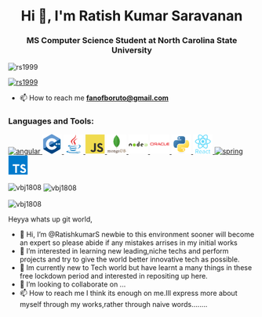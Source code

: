 <h1 align="center">Hi 👋, I'm Ratish Kumar Saravanan </h1>
<h3 align="center">MS Computer Science Student at North Carolina State University</h3>

<p align="left"> <img src="https://komarev.com/ghpvc/?username=vbj1808&label=Profile%20views&color=0e75b6&style=flat" alt="rs1999" /> </p>

<p align="left"> <a href="https://github.com/ryo-ma/github-profile-trophy"><img src="https://github-profile-trophy.vercel.app/?username=vbj1808" alt="rs1999" /></a> </p>


- 📫 How to reach me **fanofboruto@gmail.com**


<h3 align="left">Languages and Tools:</h3>
<p align="left"> <a href="https://angular.io" target="_blank"> <img src="https://angular.io/assets/images/logos/angular/angular.svg" alt="angular" width="40" height="40"/> </a> <a href="https://www.w3schools.com/cpp/" target="_blank"> <img src="https://raw.githubusercontent.com/devicons/devicon/master/icons/cplusplus/cplusplus-original.svg" alt="cplusplus" width="40" height="40"/> </a> <a href="https://www.java.com" target="_blank"> <img src="https://raw.githubusercontent.com/devicons/devicon/master/icons/java/java-original.svg" alt="java" width="40" height="40"/> </a> <a href="https://developer.mozilla.org/en-US/docs/Web/JavaScript" target="_blank"> <img src="https://raw.githubusercontent.com/devicons/devicon/master/icons/javascript/javascript-original.svg" alt="javascript" width="40" height="40"/> </a> <a href="https://www.mongodb.com/" target="_blank"> <img src="https://raw.githubusercontent.com/devicons/devicon/master/icons/mongodb/mongodb-original-wordmark.svg" alt="mongodb" width="40" height="40"/> </a> <a href="https://nodejs.org" target="_blank"> <img src="https://raw.githubusercontent.com/devicons/devicon/master/icons/nodejs/nodejs-original-wordmark.svg" alt="nodejs" width="40" height="40"/> </a> <a href="https://www.oracle.com/" target="_blank"> <img src="https://raw.githubusercontent.com/devicons/devicon/master/icons/oracle/oracle-original.svg" alt="oracle" width="40" height="40"/> </a> <a href="https://www.python.org" target="_blank"> <img src="https://raw.githubusercontent.com/devicons/devicon/master/icons/python/python-original.svg" alt="python" width="40" height="40"/> </a> <a href="https://reactjs.org/" target="_blank"> <img src="https://raw.githubusercontent.com/devicons/devicon/master/icons/react/react-original-wordmark.svg" alt="react" width="40" height="40"/> </a> <a href="https://spring.io/" target="_blank"> <img src="https://www.vectorlogo.zone/logos/springio/springio-icon.svg" alt="spring" width="40" height="40"/> </a> <a href="https://www.typescriptlang.org/" target="_blank"> <img src="https://raw.githubusercontent.com/devicons/devicon/master/icons/typescript/typescript-original.svg" alt="typescript" width="40" height="40"/> </a> </p>

<p><img align="left" src="https://github-readme-stats.vercel.app/api/top-langs?username=vbj1808&show_icons=true&locale=en&layout=compact" alt="vbj1808" /></p>

<p>&nbsp;<img align="center" src="https://github-readme-stats.vercel.app/api?username=vbj1808&show_icons=true&locale=en" alt="vbj1808" /></p>

<p><img align="center" src="https://github-readme-streak-stats.herokuapp.com/?user=vbj1808&" alt="vbj1808" /></p>

Heyya whats up git world,
- 👋 Hi, I’m @RatishkumarS newbie to this environment sooner will become an expert so please abide if any mistakes arrises in my initial works
- 👀 I’m interested in learning new leading,niche techs and perform projects and try to give the world better innovative tech as possible.
- 🌱 Im currently new to Tech world but have learnt a many things in these free lockdown period and interested in repositing up here.
- 💞️ I’m looking to collaborate on ...
- 📫 How to reach me 
I think its enough on me.Ill express more about myself through my works,rather through naive words........
<!---
RatishkumarS/RatishkumarS is a ✨ special ✨ repository because its `README.md` (this file) appears on your GitHub profile.
You can click the Preview link to take a look at your changes.
--->
